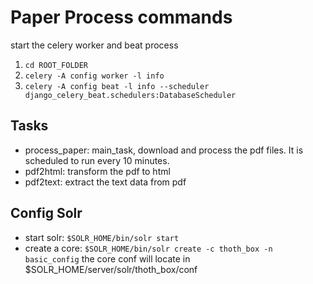 # Paper Process commands

start the celery worker and beat process

1. `cd ROOT_FOLDER`
2. `celery -A config worker -l info`
3. `celery -A config beat -l info --scheduler django_celery_beat.schedulers:DatabaseScheduler`

## Tasks

- process_paper: main_task, download and process the pdf files. It is scheduled to run every 10 minutes.
- pdf2html: transform the pdf to html
- pdf2text: extract the text data from pdf

## Config Solr
- start solr: `$SOLR_HOME/bin/solr start`
- create a core: `$SOLR_HOME/bin/solr create -c thoth_box -n basic_config` the core conf will locate in $SOLR_HOME/server/solr/thoth_box/conf

